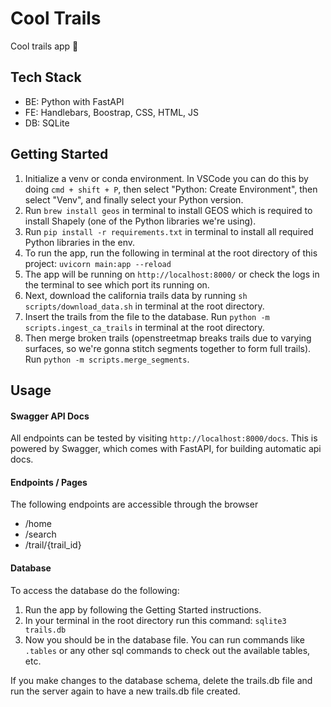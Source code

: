 # Cool Trails
Cool trails app 🎉

## Tech Stack
- BE: Python with FastAPI
- FE: Handlebars, Boostrap, CSS, HTML, JS
- DB: SQLite

## Getting Started
1. Initialize a venv or conda environment. In VSCode you can do this by doing ```cmd + shift + P```, then select "Python: Create Environment", then select "Venv", and finally select your Python version.
2. Run ```brew install geos``` in terminal to install GEOS which is required to install Shapely (one of the Python libraries we're using).
3. Run ```pip install -r requirements.txt``` in terminal to install all required Python libraries in the env.
4. To run the app, run the following in terminal at the root directory of this project: ```uvicorn main:app --reload```
5. The app will be running on ```http://localhost:8000/``` or check the logs in the terminal to see which port its running on.
6. Next, download the california trails data by running ```sh scripts/download_data.sh``` in terminal at the root directory.
7. Insert the trails from the file to the database. Run ```python -m scripts.ingest_ca_trails``` in terminal at the root directory.
8. Then merge broken trails (openstreetmap breaks trails due to varying surfaces, so we're gonna stitch segments together to form full trails). Run ```python -m scripts.merge_segments```.

## Usage

#### Swagger API Docs
All endpoints can be tested by visiting ```http://localhost:8000/docs```. This is powered by Swagger, which comes with FastAPI, for building automatic api docs.

#### Endpoints / Pages
The following endpoints are accessible through the browser
- /home
- /search
- /trail/{trail_id}

#### Database
To access the database do the following:
1. Run the app by following the Getting Started instructions.
2. In your terminal in the root directory run this command: ```sqlite3 trails.db```
3. Now you should be in the database file. You can run commands like ```.tables``` or any other sql commands to check out the available tables, etc.

If you make changes to the database schema, delete the trails.db file and run the server again to have a new trails.db file created.
